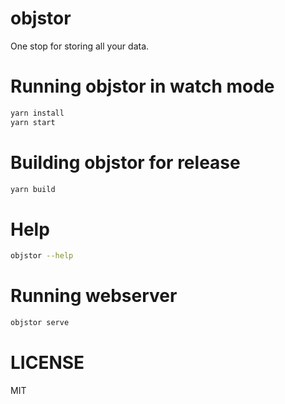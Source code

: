 # objstor

One stop for storing all your data.

# Running objstor in watch mode

```bash
yarn install
yarn start
```

# Building objstor for release

```bash
yarn build
```

# Help

```bash
objstor --help
```

# Running webserver

```bash
objstor serve
```

# LICENSE

MIT
